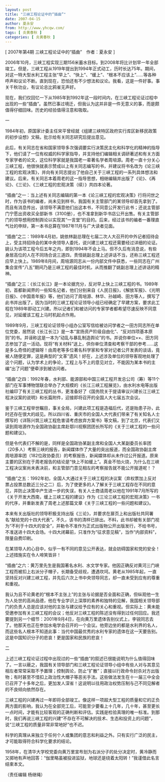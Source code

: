 ```yaml
---
layout: post
title: "三峡工程论证中的“插曲”"
date: 2007-04-15
author: 夏永安
from: http://www.yhcqw.com/
tags: [ 炎黄春秋 ]
categories: [ 炎黄春秋 ]
---
```



[ 2007年第4期 三峡工程论证中的“插曲”　作者：夏永安 ]


2006年10月，三峡工程实现三期156米蓄水目标。到2008年将比计划早一年全部竣工。但是，三峡工程从1919年提出到1994年正式动工，历时长达75年。期间，对这一特大型水利工程主张“早上”、“快上”、“缓上”、“根本不应该上”……等各种呼声和议论不断。直到现在，恐怕还有不少想法和议论。我看，这是一件好事。事关千秋功业，有议论总比鸦雀无声好。


现在，我们仅回忆一下从1985年到1992年这一段时间内，在三峡工程论证过程中出现的一些“插曲”。虽然已事过境迁，但我认为这并非是一件无意义的事，而是颇值得仔细回味。历史的经验值得注意和吸取。

一

1984年初，原国家计委主任宋平曾经就《组建三峡特区政府实行库区新移民政策的初步设想》文稿，批示给有关同志研究后提出意见。


此后，有关同志在省和国家领导多次强调要实行决策民主化和科学化的精神的指导下，他们请了一位有权威的科学家指导，并支持他们编辑相关调研著述和有关方面专家学者的论文，这位科学家就是我国老一辈著名学者周培源。周老一直十分关心三峡工程，他很快就表示赞成以上有关同志编写的书，并建议将书名改为《论三峡工程的宏观决策》，并向有关同志提出了他自己关于三峡工程的一系列具体想法和建议。后来，有关同志本着周老的这一指导思想，相继编辑并出版了《论》、《再论》、《三论》、《三峡工程的宏观决策（续）》共四本论著。


“插曲”之一：当上述有关同志编辑的第一本《论三峡工程的宏观决策》行将问世之时，作为该书的编者，尚未见到样书，我国有关主管部门的某领导却首先拿到了。而且有消息传出，该领导不满意他们出这本书，不同意公开发行此书；还说主管部门宁愿出资收买全部新书（3100册），也不准拿到新华书店公开出售。有关主管部门的领导想用控制舆论以实现其“一言堂”的目的。后来，经过该书的编者一番理直气壮的申辩，第一本书总算在1987年11月与广大读者见面。


“插曲”之二：1989年4月初，姚依林副总理在七届二次人大召开的中外记者招待会上，受主持招待会的某中央领导人委托，说兴建三峡工程还需要经过详细的论证。姚认为该项工程今后五年之内，即到1994年不会上马。但不久后有消息说，有些身居高位的人在不同场合说三道四，责怪姚副总理上述讲话不当，还称三峡工程还应早上快上。1989年8月间，周培源同志从一份内部文件中获悉，一些同志在广州集会宣传“八五”期间乃是三峡工程的最佳时机，从而推翻了姚副总理上述讲话的精神。


“插曲”之三：《长江长江》是一本论据充分，反对早上快上三峡工程的书。1989年初，首都新闻界的一些知名记者，他们分别来自《人民日报》，《解放军报》、《光明日报》、《中国青年报》等，他们访问了周培源、林华、孙越崎、田方等人，撰写了此书并出版了。因为当时的三峡工程论证领导小组已经确定了早建方案，要求此工程在1989年即动工兴建。所以记者们和被访问的专家学者都希望尽速反映不同意见，对延缓该工程上马时机起点作用。


1989年9月，三峡工程论证领导小组办公室写信给被访问学者之一田方同志所在单位党委，居然说《长江长江》是一本“宣扬资产阶级自由化”、“反对四项基本原则”的书。并诬称这是一本为“动乱与暴乱制造舆论”的书。并说你单位××、田方同志参加了这一活动。现将“有关材料”送上，供你单位清查和考察干部的参考……这是多么奇怪的逻辑呀！由周老等多位著名科学家和专家对记者公开发表的谈话，竟被人随便定罪，这是典型的“文革”遗风！好在，上述涉及单位的领导客观地处理了这个问题，认为学术上的争论，工程上与不上的意见对立，不能因为某本书的主编“出了问题”便牵涉到被访问者。


“插曲”之四：1992年春，水利部、能源部和中国三峡工程开发总公司（筹）等11个部门在军事博物馆联合举办了大规模的《长江三峡工程展览》，由水利水电等出版社编印了有关三峡工程的丛书，更准备好了《国务院关于提请审议兴建长江三峡工程决议案的说明》和长篇附件，迎接即将召开的全国人大七届五次会议。


鉴于三峡工程举世瞩目，事关全局，兴建此项工程是造福后代，还是贻患子孙，此时还存在很大的歧见。所以四川省、重庆市的全国人大代表们带来了有关知名人士撰写的《详陈兴筑三峡工程危害请考虑放弃方案书》等文稿，到了北京，代表们又读到周培源作为全国政协副主席赴鄂川视察团团长所写的《关于三峡工程的一些问题和建议》。


但是令代表们不解的是，同样是全国政协某副主席和全国人大某副委员长率团（20多人）考察三峡的报告，新闻媒体作了大量的突出报道，而全国政协副主席周培源率团（182位政协委员）的考察报告，新闻媒体却从未作过公开报道。原来主要的区别在于周老报告的结论是“快上不如缓上”。真金不怕火烧，为什么在三峡工程决议案尚未表决前，和主管部门意见相左的考察报告就不能公开报道呢！？


“插曲”之五：1992年初，全国人大通过关于三峡工程的决议案（弃权票加上反对票占投票总数近三分之二）后，为了使更多的人了解关于三峡工程存在不同的意见，并防止决策中产生进一步的失误，有关人士商请周老以他在1991年7月所写的《关于开发大西南，缓上三峡工程的建议》作为《三论三峡工程的宏观决策》一书的代序，并重新发表了周老上述那篇文章《关于三峡工程的一些问题和建议》。


本来有关出版社的领导积极支持出版《三论》，并要求在扉页上和出版社共同署名“献给党的十四大代表”。不久，该书的清样已排出。不料，此书却被有关部门视为“不利于十四大的安全”，并勒令不准作为正式出版物公开出版发行，不给书号，不准送进十四大会场。十四大闭幕前，只准作为“征求意见稿”，当作“内部资料”，限量自费印刷。

在某领导人的心目中，似乎一有不同的意见公开表达，就会妨碍国家和党的安全！上述措施实在令人啼笑皆非！


“插曲”之六：黄万里先生是我国著名水利、水文学专家。他因正确反对黄河三门峡工程而被扣上右派分子帽子，长期备受歧视，遭遇坎坷。黄老从1985年起，一直坚持反对兴建三峡工程，并先后六次上书中央领导同志，却一直未受到应有的尊重和重视。


我认为且不论黄老的“根本不主张上”的主张与论据是否全面和正确，但纵观他一生为人处世的高尚品德，他在专业学识上深厚的素养和独特的见解，我国相关领导部门的负责人总是应该对他的主张与建议给予应有的关心和重视。但实际上：黄未能受邀参加有关三峡工程的会议；他反对三峡工程的陈述没有得到过任何回应。我还要提到另一个细节：2001年9月4日，在向黄万里遗体告别仪式上，李锐同志去了。他那天也正在参加水电学会召开的一个会议。他旁边坐的都是水利界的名人，而这些名人根本不知道此事：当代中国最优秀的水利专家的遗体在这一天要告别。这是中国知识分子的悲哀！更是国家和民族的悲哀！

二


上述三峡工程论证过程中出现过的一些“插曲”的叙述已很能说明为什么值得回味了。一言以蔽之，我国有关领导部门和三峡工程论证领导小组中有些人对与其意见相左者常常采取不予置理；控制舆论，防止“扩散”；直接以行政命令封杀对方出版物；有时甚至不惜扣上政治性大帽子等恶劣手法。这些做法发生在十一届三中全会已召开了十多年之后，更加发人深省！这说明以往用政治权势压制与己不同见解者的不良倾向依然存在。


三峡工程的兴建再过一年即将全部竣工。像这样一项超大型工程的质量和它的正负两方面的影响，我认为在全部完工后，可能至少要看上十几年，几十年，甚至更长一点时间，才能有比较客观的正确判断和评估。实践是检验真理的唯一标准。到那时，我们再说三峡工程的兴建“不存在不可解决的技术、生态和投资上的问题”，说“三峡工程的质量非常非常地好”也不迟。

科学的真理从来独立于任何个人或集团的意志和利益之外。只有实行广泛的民主，才可能取得符合科学化要求的结论。


1958年，在清华大学校党委向黄万里宣布划为右派分子的处分决定时，黄冷静而又掷地有声地回答：“伽里略虽被投进监狱，地球还是绕着太阳转！”我谨借此名言结束本文。

（责任编辑 杨继绳）


